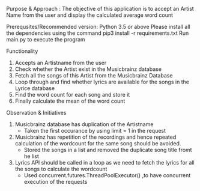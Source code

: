 Purpose & Approach  :
The objective of this application is to accept an Artist Name from the user and
display the calculated average word count

Prerequsites/Recommended version:
Python 3.5 or above
Please install all the dependencies using the command pip3 install -r requirements.txt
Run main.py to execute the program

Functionality
1. Accepts an Artistname from the user
2. Check whether the Artist exist in the Musicbrainz database
3. Fetch all the songs of this Artist  from the Musicbrainz Database
4. Loop through and find whether lyrics are available for the songs in the Lyrice database
5. Find the word count for each song and store it
6. Finally calculate the mean of the word count

Observation & Initiatives
1. Musicbrainz database has duplication of the Artistname
    - Taken the first occurance by using limit = 1 in the request
2. Musicbrainz has repetition of the recordings and
    hence repeated calculation of the wordcount for the same song should be avoided.
    - Stored the songs in a list and removed the duplicate song title fromt he list
3. Lyrics API should be called in a loop as we need to fetch the lyrics for all the songs to calculate the wordcount
    - Used concurrent.futures.ThreadPoolExecutor() ,to have concurrent execution of the requests




